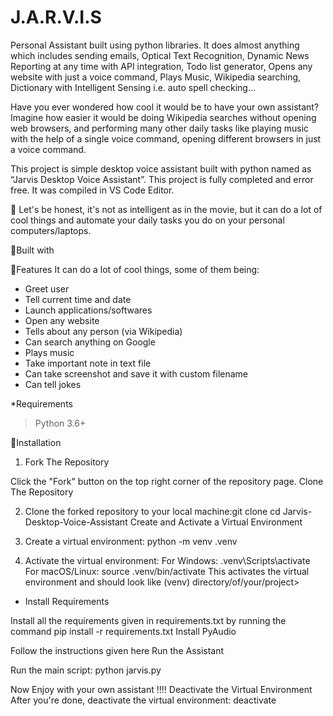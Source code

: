 # J.A.R.V.I.S
Personal Assistant built using python libraries. It does almost anything which includes sending emails, Optical Text Recognition, Dynamic News Reporting at any time with API integration, Todo list generator, Opens any website with just a voice command, Plays Music, Wikipedia searching, Dictionary with Intelligent Sensing i.e. auto spell checking…

Have you ever wondered how cool it would be to have your own assistant? Imagine how easier it would be doing Wikipedia searches without opening web browsers, and performing many other daily tasks like playing music with the help of a single voice command, opening different browsers in just a voice command.

This project is simple desktop voice assistant built with python named as “Jarvis Desktop Voice Assistant”. This project is fully completed and error free. It was compiled in VS Code Editor.

🔸 Let's be honest, it's not as intelligent as in the movie, but it can do a lot of cool things and automate your daily tasks you do on your personal computers/laptops.

📌Built with


📌Features
It can do a lot of cool things, some of them being:

* Greet user
* Tell current time and date
* Launch applications/softwares
* Open any website
* Tells about any person (via Wikipedia)
* Can search anything on Google
* Plays music
* Take important note in text file
* Can take screenshot and save it with custom filename
* Can tell jokes

*Requirements
  >Python 3.6+

📌Installation
1. Fork The Repository

Click the "Fork" button on the top right corner of the repository page.
Clone The Repository

2. Clone the forked repository to your local machine:git clone <URL>
  cd Jarvis-Desktop-Voice-Assistant
  Create and Activate a Virtual Environment

3. Create a virtual environment:
   python -m venv .venv
4. Activate the virtual environment:
   For Windows:
   .venv\Scripts\activate
    For macOS/Linux:
   source .venv/bin/activate
This activates the virtual environment and should look like (venv) directory/of/your/project>

* Install Requirements

Install all the requirements given in requirements.txt by running the command pip install -r requirements.txt
Install PyAudio

Follow the instructions given here
Run the Assistant


Run the main script:
python jarvis.py

Now Enjoy with your own assistant !!!!
Deactivate the Virtual Environment
After you're done, deactivate the virtual environment:
deactivate

